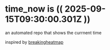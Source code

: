 # time_now is (( 2025-09-15T09:30:00.301Z ))

an automated repo that shows the currnent time

inspired by [breakingheatmap](https://github.com/breakingheatmap/breakingheatmap)